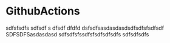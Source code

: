 # GithubActions
 
 sdfsfsdfs
sdfsdf s dfsdf dfdfd
dsfsdfsasdasdasdsdfsdfsfsdfsdf
SDFSDFSasdasdasd
sdfsdfsfssdfsfsdfsdfsdfs
sdfsdfsdfs
